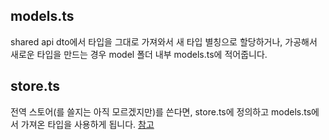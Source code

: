 ## models.ts

shared api dto에서 타입을 그대로 가져와서 새 타입 별칭으로 할당하거나,
가공해서 새로운 타입을 만드는 경우 model 폴더 내부 models.ts에 적어줍니다.

## store.ts

전역 스토어(를 쓸지는 아직 모르겠지만)를 쓴다면, store.ts에 정의하고 models.ts에서 가져온 타입을 사용하게 됩니다.
[참고](https://github.com/moneyflow-dev/moneyflow/blob/main/src/entities/account/model/store.ts)

